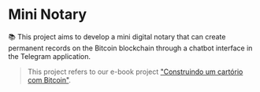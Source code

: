 # Mini Notary

📚 This project aims to develop a mini digital notary that can create permanent records on the Bitcoin blockchain through a chatbot interface in the Telegram application.

> This project refers to our e-book project ["Construindo um cartório com Bitcoin"](https://tipybit.com/plebzero/products/pre-venda-crie-um-robo-de-registro-de-dados-imutaveis-no-bitcoin-e-lucre-com-o-servico).
